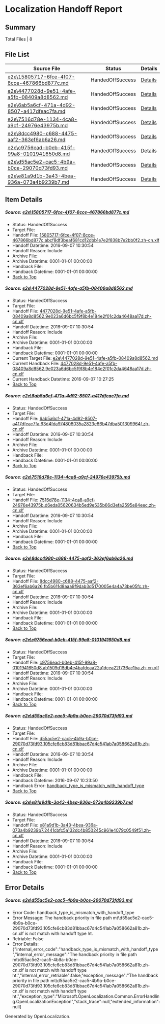 # <a name='report-top'></a> Localization Handoff Report

## Summary
 Total Files | 8

## File List
 Source File | Status | Details 
 ----------- | ------ | ------- 
 [e2e\15805717-6fce-4f07-8cce-467866bd877c.md](https://github.com/OpenLocalizationTestOrg/ol-test0/blob/549cbf5457e611e47a101d193456b1e2c00db72c/e2e/15805717-6fce-4f07-8cce-467866bd877c.md) | HandedOffSuccess | [Details](#afa8089a4c8755d3f82f6b9e449633f547ed2c101)
 [e2e\4477028d-9e51-4afe-a5fb-08409a8d8562.md](https://github.com/OpenLocalizationTestOrg/ol-test0/blob/7c0201953b4b7670988a8cf4ec1a834d494bc3b9/e2e/4477028d-9e51-4afe-a5fb-08409a8d8562.md) | HandedOffSuccess | [Details](#365b63427816bfd7a74e664c3c8753c15f706c3a4)
 [e2e\6ab5a6cf-471a-4d92-8507-a417dfeac7fa.md](https://github.com/OpenLocalizationTestOrg/ol-test0/blob/c6172b32fd15e91494512d260b05b4c001e94a93/e2e/6ab5a6cf-471a-4d92-8507-a417dfeac7fa.md) | HandedOffSuccess | [Details](#ceb6e58ab931ed2f51f33a88c9a5d643163ede037)
 [e2e\7516d78e-1134-4ca8-a9cf-24976e43975b.md](https://github.com/OpenLocalizationTestOrg/ol-test0/blob/1e90ab84a6e05c3e38eca9ed9107b91df89cedff/e2e/7516d78e-1134-4ca8-a9cf-24976e43975b.md) | HandedOffSuccess | [Details](#c08b3e34b78931bfe84a282b555e2c116907299a8)
 [e2e\8dcc4980-c688-4475-aaf2-363ef6ab6a26.md](https://github.com/OpenLocalizationTestOrg/ol-test0/blob/d2b005ed1755bd8bc5236ecfd0fe2ae0554835f6/e2e/8dcc4980-c688-4475-aaf2-363ef6ab6a26.md) | HandedOffSuccess | [Details](#0736095c4889165da45a526222bd9edfbcc6ab4e10)
 [e2e\c9756ead-b0eb-415f-99a8-0101941650d8.md](https://github.com/OpenLocalizationTestOrg/ol-test0/blob/0e1b01c5026a4dcf43ce16990047f514de87a5f0/e2e/c9756ead-b0eb-415f-99a8-0101941650d8.md) | HandedOffSuccess | [Details](#8595a7adf51c97dc20a9ba0411d953413f1e233e12)
 [e2e\d55ac5e2-cac5-4b9a-b0ce-29070d73fd93.md](https://github.com/OpenLocalizationTestOrg/ol-test0/blob/9a59c7f96902cd6ab4a1a8a09579aa3cf71a463d/e2e/d55ac5e2-cac5-4b9a-b0ce-29070d73fd93.md) | HandedOffSuccess | [Details](#7395f33120ba52ed8ac9cbb68f45d30ba70db44013)
 [e2e\e81a9d1b-3a43-4bea-936a-073a4b9239b7.md](https://github.com/OpenLocalizationTestOrg/ol-test0/blob/1a27404838dd068f6f34dd63d94e82b01b6b9a66/e2e/e81a9d1b-3a43-4bea-936a-073a4b9239b7.md) | HandedOffSuccess | [Details](#c68bf5f277c7ab5316b3c9a697e9ad462ba95e2515)

## Item Details
##### <a name='afa8089a4c8755d3f82f6b9e449633f547ed2c101'></a> Source: [e2e\15805717-6fce-4f07-8cce-467866bd877c.md](https://github.com/OpenLocalizationTestOrg/ol-test0/blob/549cbf5457e611e47a101d193456b1e2c00db72c/e2e/15805717-6fce-4f07-8cce-467866bd877c.md)
* Status: HandedOffSuccess
* Target File: 
* Handoff File: [15805717-6fce-4f07-8cce-467866bd877c.abcf8df3beaf681cd12dbb1e7e2f838b7e2bb0f2.zh-cn.xlf](https://github.com/OpenLocalizationTestOrg/ol-test0-handoff/blob/e95fbbb04102d7d12bd62d89aefe8c1b7d409c7f/ol-handoff/OpenLocalizationTestOrg/ol-test0-zhcn/ci/mt/15805717-6fce-4f07-8cce-467866bd877c.abcf8df3beaf681cd12dbb1e7e2f838b7e2bb0f2.zh-cn.xlf)
* Handoff Datetime: 2016-09-07 10:30:54
* Handoff Reason: Include
* Archive File: 
* Archive Datetime: 0001-01-01 00:00:00
* Handback File: 
* Handback Datetime: 0001-01-01 00:00:00
* [Back to Top](#report-top)

##### <a name='365b63427816bfd7a74e664c3c8753c15f706c3a4'></a> Source: [e2e\4477028d-9e51-4afe-a5fb-08409a8d8562.md](https://github.com/OpenLocalizationTestOrg/ol-test0/blob/7c0201953b4b7670988a8cf4ec1a834d494bc3b9/e2e/4477028d-9e51-4afe-a5fb-08409a8d8562.md)
* Status: HandedOffSuccess
* Target File: 
* Handoff File: [4477028d-9e51-4afe-a5fb-08409a8d8562.9e023a6d6bc5f9f8b4e184e2f01c2da4648aa17d.zh-cn.xlf](https://github.com/OpenLocalizationTestOrg/ol-test0-handoff/blob/e95fbbb04102d7d12bd62d89aefe8c1b7d409c7f/ol-handoff/OpenLocalizationTestOrg/ol-test0-zhcn/ci/mt/4477028d-9e51-4afe-a5fb-08409a8d8562.9e023a6d6bc5f9f8b4e184e2f01c2da4648aa17d.zh-cn.xlf)
* Handoff Datetime: 2016-09-07 10:30:54
* Handoff Reason: Include
* Archive File: 
* Archive Datetime: 0001-01-01 00:00:00
* Handback File: 
* Handback Datetime: 0001-01-01 00:00:00
* Current Target File: [e2e\4477028d-9e51-4afe-a5fb-08409a8d8562.md](https://github.com/OpenLocalizationTestOrg/ol-test0-zhcn/blob/da28c3a34165c2c72b139b05408c0b046ba35ef9/e2e/4477028d-9e51-4afe-a5fb-08409a8d8562.md)
* Current Handback File: [4477028d-9e51-4afe-a5fb-08409a8d8562.9e023a6d6bc5f9f8b4e184e2f01c2da4648aa17d.zh-cn.xlf](https://github.com/OpenLocalizationTestOrg/ol-test0-handback/blob/43c50dc6155628cb9d26ea82b3992f8a9abf98f4/ol-handback/OpenLocalizationTestOrg/ol-test0-zhcn/ci/4477028d-9e51-4afe-a5fb-08409a8d8562.9e023a6d6bc5f9f8b4e184e2f01c2da4648aa17d.zh-cn.xlf)
* Current Handback Datetime: 2016-09-07 10:27:25
* [Back to Top](#report-top)

##### <a name='ceb6e58ab931ed2f51f33a88c9a5d643163ede037'></a> Source: [e2e\6ab5a6cf-471a-4d92-8507-a417dfeac7fa.md](https://github.com/OpenLocalizationTestOrg/ol-test0/blob/c6172b32fd15e91494512d260b05b4c001e94a93/e2e/6ab5a6cf-471a-4d92-8507-a417dfeac7fa.md)
* Status: HandedOffSuccess
* Target File: 
* Handoff File: [6ab5a6cf-471a-4d92-8507-a417dfeac7fa.63d4fda974808035a2823e86b47dba501309964f.zh-cn.xlf](https://github.com/OpenLocalizationTestOrg/ol-test0-handoff/blob/e95fbbb04102d7d12bd62d89aefe8c1b7d409c7f/ol-handoff/OpenLocalizationTestOrg/ol-test0-zhcn/ci/mt/6ab5a6cf-471a-4d92-8507-a417dfeac7fa.63d4fda974808035a2823e86b47dba501309964f.zh-cn.xlf)
* Handoff Datetime: 2016-09-07 10:30:54
* Handoff Reason: Include
* Archive File: 
* Archive Datetime: 0001-01-01 00:00:00
* Handback File: 
* Handback Datetime: 0001-01-01 00:00:00
* [Back to Top](#report-top)

##### <a name='c08b3e34b78931bfe84a282b555e2c116907299a8'></a> Source: [e2e\7516d78e-1134-4ca8-a9cf-24976e43975b.md](https://github.com/OpenLocalizationTestOrg/ol-test0/blob/1e90ab84a6e05c3e38eca9ed9107b91df89cedff/e2e/7516d78e-1134-4ca8-a9cf-24976e43975b.md)
* Status: HandedOffSuccess
* Target File: 
* Handoff File: [7516d78e-1134-4ca8-a9cf-24976e43975b.d6eda05620634b5ed9e535b66d3efa2595e84eec.zh-cn.xlf](https://github.com/OpenLocalizationTestOrg/ol-test0-handoff/blob/e95fbbb04102d7d12bd62d89aefe8c1b7d409c7f/ol-handoff/OpenLocalizationTestOrg/ol-test0-zhcn/ci/mt/7516d78e-1134-4ca8-a9cf-24976e43975b.d6eda05620634b5ed9e535b66d3efa2595e84eec.zh-cn.xlf)
* Handoff Datetime: 2016-09-07 10:30:54
* Handoff Reason: Include
* Archive File: 
* Archive Datetime: 0001-01-01 00:00:00
* Handback File: 
* Handback Datetime: 0001-01-01 00:00:00
* [Back to Top](#report-top)

##### <a name='0736095c4889165da45a526222bd9edfbcc6ab4e10'></a> Source: [e2e\8dcc4980-c688-4475-aaf2-363ef6ab6a26.md](https://github.com/OpenLocalizationTestOrg/ol-test0/blob/d2b005ed1755bd8bc5236ecfd0fe2ae0554835f6/e2e/8dcc4980-c688-4475-aaf2-363ef6ab6a26.md)
* Status: HandedOffSuccess
* Target File: 
* Handoff File: [8dcc4980-c688-4475-aaf2-363ef6ab6a26.fb5b611d8aaa9f9dab3d5170005e4a4a73be05fc.zh-cn.xlf](https://github.com/OpenLocalizationTestOrg/ol-test0-handoff/blob/e95fbbb04102d7d12bd62d89aefe8c1b7d409c7f/ol-handoff/OpenLocalizationTestOrg/ol-test0-zhcn/ci/mt/8dcc4980-c688-4475-aaf2-363ef6ab6a26.fb5b611d8aaa9f9dab3d5170005e4a4a73be05fc.zh-cn.xlf)
* Handoff Datetime: 2016-09-07 10:30:54
* Handoff Reason: Include
* Archive File: 
* Archive Datetime: 0001-01-01 00:00:00
* Handback File: 
* Handback Datetime: 0001-01-01 00:00:00
* [Back to Top](#report-top)

##### <a name='8595a7adf51c97dc20a9ba0411d953413f1e233e12'></a> Source: [e2e\c9756ead-b0eb-415f-99a8-0101941650d8.md](https://github.com/OpenLocalizationTestOrg/ol-test0/blob/0e1b01c5026a4dcf43ce16990047f514de87a5f0/e2e/c9756ead-b0eb-415f-99a8-0101941650d8.md)
* Status: HandedOffSuccess
* Target File: 
* Handoff File: [c9756ead-b0eb-415f-99a8-0101941650d8.ab1509d18db4e4bafdcaa22a1dcea22f736ac1ba.zh-cn.xlf](https://github.com/OpenLocalizationTestOrg/ol-test0-handoff/blob/e95fbbb04102d7d12bd62d89aefe8c1b7d409c7f/ol-handoff/OpenLocalizationTestOrg/ol-test0-zhcn/ci/mt/c9756ead-b0eb-415f-99a8-0101941650d8.ab1509d18db4e4bafdcaa22a1dcea22f736ac1ba.zh-cn.xlf)
* Handoff Datetime: 2016-09-07 10:30:54
* Handoff Reason: Include
* Archive File: 
* Archive Datetime: 0001-01-01 00:00:00
* Handback File: 
* Handback Datetime: 0001-01-01 00:00:00
* [Back to Top](#report-top)

##### <a name='7395f33120ba52ed8ac9cbb68f45d30ba70db44013'></a> Source: [e2e\d55ac5e2-cac5-4b9a-b0ce-29070d73fd93.md](https://github.com/OpenLocalizationTestOrg/ol-test0/blob/9a59c7f96902cd6ab4a1a8a09579aa3cf71a463d/e2e/d55ac5e2-cac5-4b9a-b0ce-29070d73fd93.md)
* Status: HandedOffSuccess
* Target File: 
* Handoff File: [d55ac5e2-cac5-4b9a-b0ce-29070d73fd93.105cfe6cb83d81bbac67d4c541ab7a058662a81b.zh-cn.xlf](https://github.com/OpenLocalizationTestOrg/ol-test0-handoff/blob/e95fbbb04102d7d12bd62d89aefe8c1b7d409c7f/ol-handoff/OpenLocalizationTestOrg/ol-test0-zhcn/ci/mt/d55ac5e2-cac5-4b9a-b0ce-29070d73fd93.105cfe6cb83d81bbac67d4c541ab7a058662a81b.zh-cn.xlf)
* Handoff Datetime: 2016-09-07 10:30:54
* Handoff Reason: Include
* Archive File: 
* Archive Datetime: 0001-01-01 00:00:00
* Handback File: 
* Handback Datetime: 2016-09-07 10:23:50
* Handback Error: [handback_type_is_mismatch_with_handoff_type](#7395f33120ba52ed8ac9cbb68f45d30ba70db44013handback_type_is_mismatch_with_handoff_type)
* [Back to Top](#report-top)

##### <a name='c68bf5f277c7ab5316b3c9a697e9ad462ba95e2515'></a> Source: [e2e\e81a9d1b-3a43-4bea-936a-073a4b9239b7.md](https://github.com/OpenLocalizationTestOrg/ol-test0/blob/1a27404838dd068f6f34dd63d94e82b01b6b9a66/e2e/e81a9d1b-3a43-4bea-936a-073a4b9239b7.md)
* Status: HandedOffSuccess
* Target File: 
* Handoff File: [e81a9d1b-3a43-4bea-936a-073a4b9239b7.2441cbfc5a132dc4b850245c961e4079c0549f51.zh-cn.xlf](https://github.com/OpenLocalizationTestOrg/ol-test0-handoff/blob/e95fbbb04102d7d12bd62d89aefe8c1b7d409c7f/ol-handoff/OpenLocalizationTestOrg/ol-test0-zhcn/ci/mt/e81a9d1b-3a43-4bea-936a-073a4b9239b7.2441cbfc5a132dc4b850245c961e4079c0549f51.zh-cn.xlf)
* Handoff Datetime: 2016-09-07 10:30:54
* Handoff Reason: Include
* Archive File: 
* Archive Datetime: 0001-01-01 00:00:00
* Handback File: 
* Handback Datetime: 0001-01-01 00:00:00
* [Back to Top](#report-top)


## Error Details
##### <a name='7395f33120ba52ed8ac9cbb68f45d30ba70db44013handback_type_is_mismatch_with_handoff_type'></a> Source: [e2e\d55ac5e2-cac5-4b9a-b0ce-29070d73fd93.md](#7395f33120ba52ed8ac9cbb68f45d30ba70db44013)
* Error Code: handback_type_is_mismatch_with_handoff_type
* Error Message: The handback priority in file path mt\d55ac5e2-cac5-4b9a-b0ce-29070d73fd93.105cfe6cb83d81bbac67d4c541ab7a058662a81b.zh-cn.xlf is not match with handoff type ht.
* Retriable: False
* Error Details: {"internal_error_code":"handback_type_is_mismatch_with_handoff_type","internal_error_message":"The handback priority in file path mt\\d55ac5e2-cac5-4b9a-b0ce-29070d73fd93.105cfe6cb83d81bbac67d4c541ab7a058662a81b.zh-cn.xlf is not match with handoff type ht.","internal_error_retriable":false,"exception_message":"The handback priority in file path mt\\d55ac5e2-cac5-4b9a-b0ce-29070d73fd93.105cfe6cb83d81bbac67d4c541ab7a058662a81b.zh-cn.xlf is not match with handoff type ht.","exception_type":"Microsoft.OpenLocalization.Common.ErrorHandling.OpenLocalizationException","stack_trace":null,"extended_information":null}


Generated by OpenLocalization.
